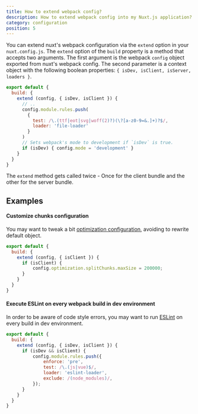 ```yaml
---
title: How to extend webpack config?
description: How to extend webpack config into my Nuxt.js application?
category: configuration
position: 5
---
```


You can extend nuxt's webpack configuration via the `extend` option in your `nuxt.config.js`. The `extend` option
of the `build` property is a method that accepts two arguments. The first argument is the webpack `config` object exported from nuxt's webpack config. The second parameter is a context object with the following boolean properties: `{ isDev, isClient, isServer, loaders }`.

```js
export default {
  build: {
    extend (config, { isDev, isClient }) {
      // ..
      config.module.rules.push(
        {
          test: /\.(ttf|eot|svg|woff(2)?)(\?[a-z0-9=&.]+)?$/,
          loader: 'file-loader'
        }
      )
      // Sets webpack's mode to development if `isDev` is true.
      if (isDev) { config.mode = 'development' }
    }
  }
}
```
The `extend` method gets called twice - Once for the client bundle and the other for the server bundle.

## Examples

#### Customize chunks configuration

You may want to tweak a bit [optimization configuration](/api/configuration-build#optimization), avoiding to rewrite default object.
```js
export default {
  build: {
    extend (config, { isClient }) {
      if (isClient) {
          config.optimization.splitChunks.maxSize = 200000;
      }
    }
  }
}
```

#### Execute ESLint on every webpack build in dev environment

In order to be aware of code style errors, you may want to run [ESLint](https://github.com/webpack-contrib/eslint-loader) on every build in dev environment. 
```js
export default {
  build: {
    extend (config, { isDev, isClient }) {
      if (isDev && isClient) {
          config.module.rules.push({
              enforce: 'pre',
              test: /\.(js|vue)$/,
              loader: 'eslint-loader',
              exclude: /(node_modules)/,
          });
      }
    }
  }
}
```
